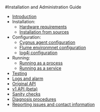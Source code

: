 #Installation and Administration Guide

* [Introduction](./introduction.md)
* Installation:
    * [Hardware requirements](./hw_requirements.md)
    * [Installation from sources](./install_from_sources.md)
* Configuration:
    * [Cygnus agent configuration](./cygnus_agent_conf.md)
    * [Flume environmnet configuration](./flume_env_conf.md)
    * [log4j configuration](./log4j_conf.md)
* Running:
    * [Running as a process](./running_as_process.md)
    * [Running as a service](./running_as_service.md)
* [Testing](./testing.md)
* [Logs and alarm](./logs_and_alarms.md)
* [Original API](./management_interface.md)
* [v1 API (beta)](./management_interface_v1.md)
* [Sanity checks](./sanity_checks.md)
* [Diagnosis procedures](./diagnosis_procedures.md)
* [Reporting issues and contact information](./issues_and_contact.md)
